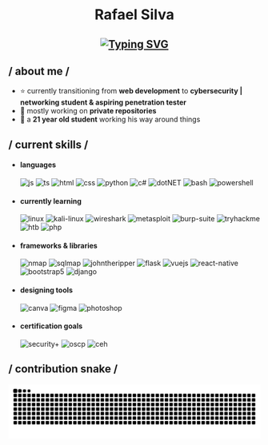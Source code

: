 <h1 align="center">Rafael Silva</h1>

<h2 align="center">
  <a href="https://git.io/typing-svg"><img src="https://readme-typing-svg.herokuapp.com?font=Fira+Code&duration=3000&pause=1000&color=2EF733&width=350&lines=Hi+there%2C+I'm+Rafael+%F0%9F%91%8B;Networking+Student;Based+in+Montpellier%2C+France;Always+looking+to+get+better!;Welcome+to+my+GitHub+page+%3A)" alt="Typing SVG" /></a>
</h2>
<!--
- 🔭 I’m currently working on ...
- 🌱 I’m currently learning ...
- 👯 I’m looking to collaborate on ...
- 🤔 I’m looking for help with ...
- 💬 Ask me about ...
- 📫 How to reach me: ...
- 😄 Pronouns: ...
- ⚡ Fun fact: ...
-->

<h2> / about me /</h2>

- ⭐ currently transitioning from **web development** to **cybersecurity | networking student & aspiring penetration tester**
- 🔐 mostly working on **private repositories**
- 👾 a **21 year old student** working his way around things
  
<h2> / current skills / </h2>
  
- <h4> languages </h4>
  <img src = "https://img.shields.io/badge/JavaScript-323330?style=for-the-badge&logo=javascript&logoColor=F7DF1E" alt = "js" />
  <img src = "https://img.shields.io/badge/TypeScript-007ACC?style=for-the-badge&logo=typescript&logoColor=white" alt = "ts" />
  <img src = "https://img.shields.io/badge/HTML5-E34F26?style=for-the-badge&logo=html5&logoColor=white" alt = "html" />
  <img src = "https://img.shields.io/badge/CSS3-1572B6?style=for-the-badge&logo=css3&logoColor=white" alt = "css" />
  <img src = "https://img.shields.io/badge/Python-3776AB?style=for-the-badge&logo=python&logoColor=white" alt = "python" />
  <img src = "https://img.shields.io/badge/c%23-%23239120.svg?style=for-the-badge&logo=c-sharp&logoColor=white" alt = "c#" />
  <img src = "https://img.shields.io/badge/.NET-5C2D91?style=for-the-badge&logo=.net&logoColor=white" alt = "dotNET" />
  <img src = "https://img.shields.io/badge/Bash-121011?style=for-the-badge&logo=gnu-bash&logoColor=white" alt = "bash" />
  <img src = "https://img.shields.io/badge/Powershell-5391FE?style=for-the-badge&logo=powershell&logoColor=white" alt = "powershell" />
  
- <h4> currently learning </h4>
  <img src = "https://img.shields.io/badge/Linux-%23FCC624.svg?style=for-the-badge&logo=linux&logoColor=black" alt = "linux" />
  <img src = "https://img.shields.io/badge/Kali_Linux-557C94?style=for-the-badge&logo=kalilinux&logoColor=white" alt = "kali-linux" />
  <img src = "https://img.shields.io/badge/Wireshark-1679A7?style=for-the-badge&logo=wireshark&logoColor=white" alt = "wireshark" />
  <img src = "https://img.shields.io/badge/Metasploit-2F2F2F?style=for-the-badge&logo=metasploit&logoColor=white" alt = "metasploit" />
  <img src = "https://img.shields.io/badge/Burp_Suite-FF7139?style=for-the-badge&logo=burpsuite&logoColor=white" alt = "burp-suite" />
  <img src = "https://img.shields.io/badge/TryHackMe-%23212C42.svg?style=for-the-badge&logo=tryhackme&logoColor=white" alt = "tryhackme" />
  <img src = "https://img.shields.io/badge/Hack_The_Box-9FEF00?style=for-the-badge&logo=hackthebox&logoColor=white" alt = "htb" />
  <img src = "https://img.shields.io/badge/PHP-777BB4?style=for-the-badge&logo=php&logoColor=white" alt = "php" />
  
- <h4> frameworks & libraries </h4>
  <img src = "https://img.shields.io/badge/Nmap-004255?style=for-the-badge&logo=nmap&logoColor=white" alt = "nmap" />
  <img src = "https://img.shields.io/badge/SQLmap-CC0000?style=for-the-badge&logo=sqlite&logoColor=white" alt = "sqlmap" />
  <img src = "https://img.shields.io/badge/John_The_Ripper-855C75?style=for-the-badge&logo=arch-linux&logoColor=white" alt = "johntheripper" />
  <img src = "https://img.shields.io/badge/Flask-000000?style=for-the-badge&logo=flask&logoColor=white" alt = "flask" />
  <img src = "https://img.shields.io/badge/Vue.js-35495E?style=for-the-badge&logo=vue.js&logoColor=4FC08D" alt = "vuejs" />
  <img src = "https://img.shields.io/badge/react_native-%2320232a.svg?style=for-the-badge&logo=react&logoColor=%2361DAFB" alt = "react-native" />
  <img src = "https://img.shields.io/badge/bootstrap-%23563D7C.svg?style=for-the-badge&logo=bootstrap&logoColor=white" alt = "bootstrap5" />
  <img src = "https://img.shields.io/badge/Django-092E20?style=for-the-badge&logo=django&logoColor=white" alt = "django" />
  
- <h4> designing tools </h4>
  <img src = "https://img.shields.io/badge/Canva-%2300C4CC.svg?&style=for-the-badge&logo=Canva&logoColor=white" alt = "canva" />
  <img src = "https://img.shields.io/badge/figma-%23F24E1E.svg?style=for-the-badge&logo=figma&logoColor=white" alt = "figma" />
  <img src = "https://img.shields.io/badge/adobe%20photoshop-%2331A8FF.svg?style=for-the-badge&logo=adobe%20photoshop&logoColor=white" alt = "photoshop" />

- <h4> certification goals </h4>
  <img src = "https://img.shields.io/badge/CompTIA_Security%2B-EB2227?style=for-the-badge&logo=comptia&logoColor=white" alt = "security+" />
  <img src = "https://img.shields.io/badge/OSCP-000000?style=for-the-badge&logo=offsec&logoColor=white" alt = "oscp" />
  <img src = "https://img.shields.io/badge/CEH-EC1C24?style=for-the-badge&logo=ec-council&logoColor=white" alt = "ceh" />

  
<h2> / contribution snake / </h2> 
<picture>
  <source
    media="(prefers-color-scheme: dark)"
    srcset="https://raw.githubusercontent.com/rafael-silvaa/rafael-silvaa/output/github-contribution-grid-snake-dark.svg"
  />
  <source
    media="(prefers-color-scheme: light)"
    srcset="https://raw.githubusercontent.com/rafael-silvaa/rafael-silvaa/output/github-contribution-grid-snake.svg"
  />
  <img
    alt="github contribution grid snake animation"
    src="https://raw.githubusercontent.com/rafael-silvaa/rafael-silvaa/output/github-contribution-grid-snake.svg"
  />
</picture>
